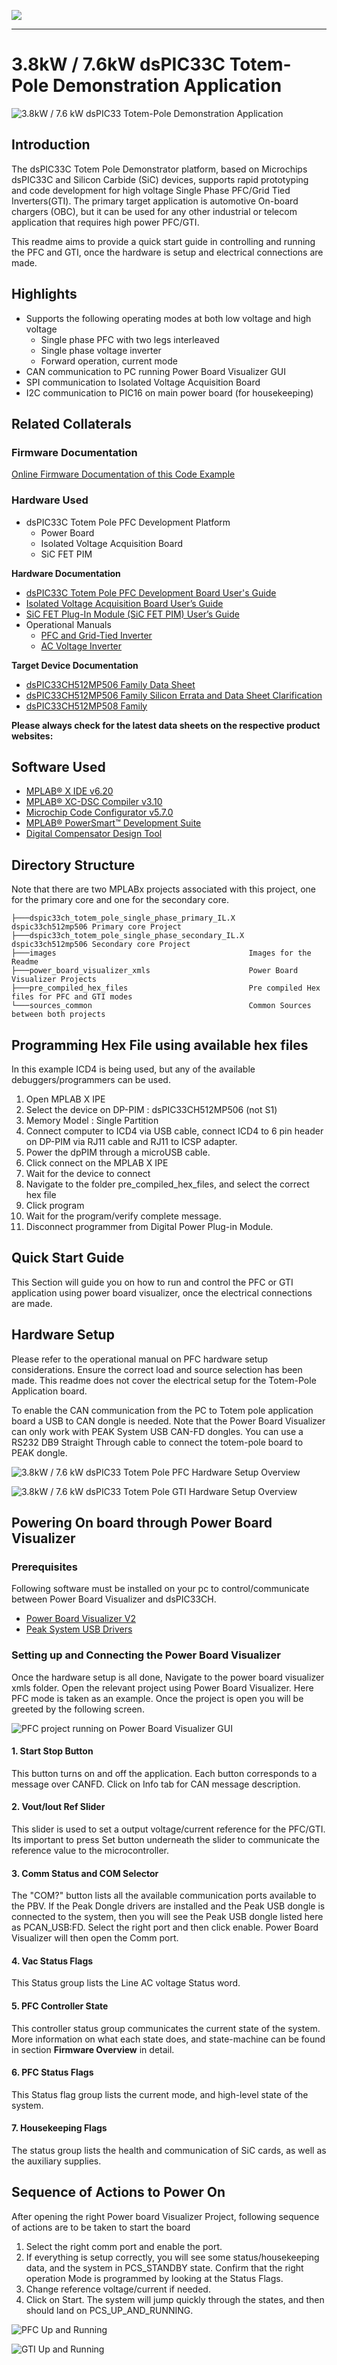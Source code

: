 ![](images/microchip.png)

---

# 3.8kW / 7.6kW dsPIC33C Totem-Pole Demonstration Application

![3.8kW / 7.6 kW dsPIC33 Totem-Pole Demonstration Application](images/dsPIC33C_TP_DA_s.png "3.8kW / 7.6 kW dsPIC33 Totem Pole Demonstration Application")

## Introduction

The dsPIC33C Totem Pole Demonstrator platform, based on Microchips dsPIC33C and Silicon Carbide (SiC) devices, supports rapid prototyping and code development for high voltage Single Phase PFC/Grid Tied Inverters(GTI). The primary target application is automotive On-board chargers (OBC), but it can be used for any other industrial or telecom application that requires high power PFC/GTI.  

This readme aims to provide a quick start guide in controlling and running the PFC and GTI, once the hardware is setup and electrical connections are made.

## Highlights

- Supports the following operating modes at both low voltage and high voltage
  - Single phase PFC with two legs interleaved
  - Single phase voltage inverter
  - Forward operation, current mode
- CAN communication to PC running Power Board Visualizer GUI
- SPI communication to Isolated Voltage Acquisition Board
- I2C communication to PIC16 on main power board (for housekeeping)

## Related Collaterals

### Firmware Documentation

[Online Firmware Documentation of this Code Example](https://microchip-pic-avr-examples.github.io/dspic33ch-power-totem-pole-demonstration-application-single-phase/)

### Hardware Used

- dsPIC33C Totem Pole PFC Development Platform
  - Power Board
  - Isolated Voltage Acquisition Board
  - SiC FET PIM
  
**Hardware Documentation**

- [dsPIC33C Totem Pole PFC Development Board User's Guide](https://www.microchip.com/70005569)
- [Isolated Voltage Acquisition Board User’s Guide](https://www.microchip.com/70005524)
- [SiC FET Plug-In Module (SiC FET PIM) User’s Guide](https://www.microchip.com/50003512)
- Operational Manuals
  - [PFC and Grid-Tied Inverter](https://www.microchip.com/70005568)
  - [AC Voltage Inverter](https://www.microchip.com/70005570)

**Target Device Documentation**

- [dsPIC33CH512MP506 Family Data Sheet](https://www.microchip.com/en-us/product/dsPIC33CH512MP506)
- [dsPIC33CH512MP506 Family Silicon Errata and Data Sheet Clarification](https://ww1.microchip.com/downloads/en/DeviceDoc/dsPIC33CH512MP508-Family-Silicon-Errata-and-Data-Sheet-Clarification-DS80000805K.pdf)
- [dsPIC33CH512MP508 Family](https://www.microchip.com/dsPIC33CH512MP508)

**Please always check for the latest data sheets on the respective product websites:**

## Software Used

- [MPLAB&reg; X IDE v6.20](https://www.microchip.com/mplabx-ide-windows-installer)
- [MPLAB&reg; XC-DSC Compiler v3.10](https://www.microchip.com/en-us/tools-resources/archives/mplab-ecosystem)
- [Microchip Code Configurator v5.7.0](https://www.microchip.com/mplab/mplab-code-configurator)
- [MPLAB® PowerSmart™ Development Suite](https://www.microchip.com/en-us/solutions/power-management-and-conversion/intelligent-power/mplab-powersmart-development-suite)
- [Digital Compensator Design Tool](https://www.microchip.com/developmenttools/ProductDetails/DCDT)

## Directory Structure

Note that there are two MPLABx projects associated with this project, one for the primary core and one for the secondary core.

```
├───dspic33ch_totem_pole_single_phase_primary_IL.X      dspic33ch512mp506 Primary core Project
├───dspic33ch_totem_pole_single_phase_secondary_IL.X    dspic33ch512mp506 Secondary core Project
├───images                                           Images for the Readme
├───power_board_visualizer_xmls                      Power Board Visualizer Projects
├───pre_compiled_hex_files                           Pre compiled Hex files for PFC and GTI modes
└───sources_common                                   Common Sources between both projects
```
  
## Programming Hex File using available hex files

In this example ICD4 is being used, but any of the available debuggers/programmers can be used.

1. Open MPLAB X IPE
2. Select the device on DP-PIM : dsPIC33CH512MP506 (not S1)
3. Memory Model : Single Partition
4. Connect computer to ICD4 via USB cable, connect ICD4 to 6 pin header on DP-PIM via RJ11 cable and RJ11 to ICSP adapter.
5. Power the dpPIM through a microUSB cable.
6. Click connect on the MPLAB X IPE
7. Wait for the device to connect
8. Navigate to the folder pre_compiled_hex_files, and select the correct hex file
9. Click program
10. Wait for the program/verify complete message.
11. Disconnect programmer from Digital Power Plug-in Module.

## Quick Start Guide

This Section will guide you on how to run and control the PFC or GTI application using power board visualizer, once the electrical connections are made.

## Hardware Setup

Please refer to the operational manual on PFC hardware setup considerations. Ensure the correct load and source selection has been made. This readme does not cover the electrical setup for the Totem-Pole Application board.

To enable the CAN communication from the PC to Totem pole application board a USB to CAN dongle is needed. Note that the Power Board Visualizer can only work with PEAK System USB CAN-FD dongles. You can use a RS232 DB9 Straight Through cable to connect the totem-pole board to PEAK dongle.

![3.8kW / 7.6 kW dsPIC33 Totem Pole PFC Hardware Setup Overview](images/pfc-setup.png "3.8kW / 7.6 kW dsPIC33 Totem Pole PFC Hardware Setup Overview")

![3.8kW / 7.6 kW dsPIC33 Totem Pole GTI Hardware Setup Overview](images/inverter-setup.png "3.8kW / 7.6 kW dsPIC33 Totem Pole GTI Hardware Setup Overview")

## Powering On board through Power Board Visualizer

### Prerequisites

Following software must be installed on your pc to control/communicate between Power Board Visualizer and dsPIC33CH.

- [Power Board Visualizer V2](https://www.microchip.com/en-us/software-library/power_board_visualizer)
- [Peak System USB Drivers](https://www.peak-system.com/Drivers.523.0.html?&L=1&gad_source=1&gclid=EAIaIQobChMI45n6jYW1hQMVgBatBh3uEgOhEAAYASAAEgJEm_D_BwE)

### Setting up and Connecting the Power Board Visualizer

Once the hardware setup is all done, Navigate to the power board visualizer xmls folder. Open the relevant project using Power Board Visualizer. Here PFC mode is taken as an example. Once the project is open you will be greeted by the following screen.  

![![PFC project running on Power Board Visualizer GUI ](images/pbv_open_s.png "PFC project running on Power Board Visualizer GUI ")](images/pbv_open_s.png)

#### 1. Start Stop Button

This button turns on and off the application. Each button corresponds to a message over CANFD. Click on Info tab for CAN message description.

#### 2. Vout/Iout Ref Slider

This slider is used to set a output voltage/current reference for the PFC/GTI. Its important to press Set button underneath the slider to communicate the reference value to the microcontroller.

#### 3. Comm Status and COM Selector

The "COM?" button lists all the available communication ports available to the PBV. If the Peak Dongle drivers are installed and the Peak USB dongle is connected to the system, then you will see the Peak USB dongle listed here as PCAN_USB:FD. Select the right port and then click enable. Power Board Visualizer will then open the Comm port.

#### 4. Vac Status Flags

This Status group lists the Line AC voltage Status word.

#### 5. PFC Controller State

This controller status group communicates the current state of the system. More information on what each state does, and state-machine can be found in section **Firmware Overview** in detail.

#### 6. PFC Status Flags

This Status flag group lists the current mode, and high-level state of the system.

#### 7. Housekeeping Flags  

The status group lists the health and communication of SiC cards, as well as the auxiliary supplies.  

## Sequence of Actions to Power On

After opening the right Power board Visualizer Project, following sequence of actions are to be taken to start the board

1. Select the right comm port and enable the port.
2. If everything is setup correctly, you will see some status/housekeeping data, and the system in PCS_STANDBY state. Confirm that the right operation Mode is programmed by looking at the Status Flags.
3. Change reference voltage/current if needed.
4. Click on Start. The system will jump quickly through the states, and then should land on PCS_UP_AND_RUNNING.

![PFC Up and Running](images/PoBoV_PFC_s.JPG "PFC Up and Running ")

![GTI Up and Running](images/PoBoV_GTI_s.JPG "GTI Up and Running ")
